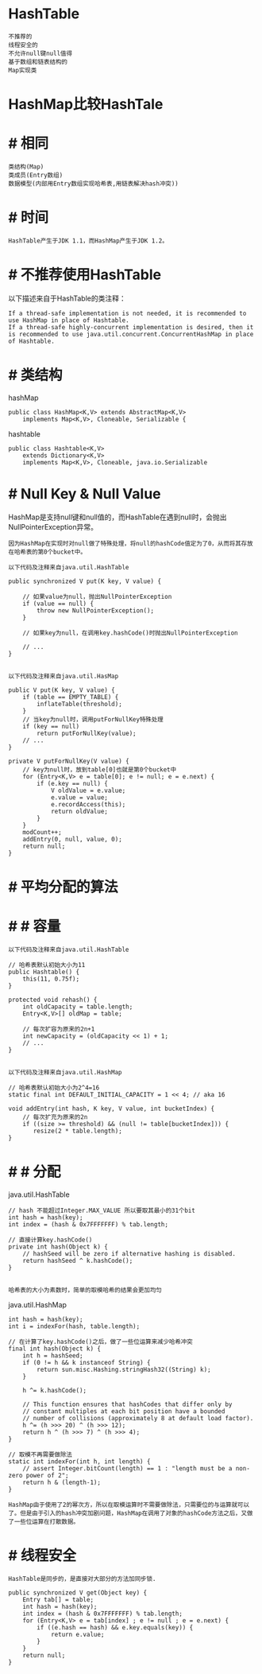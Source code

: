 
# HashTable

	不推荐的
	线程安全的
	不允许null键null值得
	基于数组和链表结构的
	Map实现类


# HashMap比较HashTale

# # 相同

	类结构(Map)
	类成员(Entry数组)
	数据模型(内部用Entry数组实现哈希表,用链表解决hash冲突))
	

# # 时间

	HashTable产生于JDK 1.1，而HashMap产生于JDK 1.2。

# # 不推荐使用HashTable

以下描述来自于HashTable的类注释：

	If a thread-safe implementation is not needed, it is recommended to use HashMap in place of Hashtable. 
	If a thread-safe highly-concurrent implementation is desired, then it is recommended to use java.util.concurrent.ConcurrentHashMap in place of Hashtable.

# # 类结构

hashMap

```
public class HashMap<K,V> extends AbstractMap<K,V>
    implements Map<K,V>, Cloneable, Serializable {
```

hashtable
```
public class Hashtable<K,V>
    extends Dictionary<K,V>
    implements Map<K,V>, Cloneable, java.io.Serializable
```


# # Null Key & Null Value

HashMap是支持null键和null值的，而HashTable在遇到null时，会抛出NullPointerException异常。

	因为HashMap在实现时对null做了特殊处理，将null的hashCode值定为了0，从而将其存放在哈希表的第0个bucket中。


```
以下代码及注释来自java.util.HashTable
 
public synchronized V put(K key, V value) {
 
    // 如果value为null，抛出NullPointerException
    if (value == null) {
        throw new NullPointerException();
    }
 
    // 如果key为null，在调用key.hashCode()时抛出NullPointerException
 
    // ...
}
 

```

```
以下代码及注释来自java.util.HasMap
 
public V put(K key, V value) {
    if (table == EMPTY_TABLE) {
        inflateTable(threshold);
    }
    // 当key为null时，调用putForNullKey特殊处理
    if (key == null)
        return putForNullKey(value);
    // ...
}
 
private V putForNullKey(V value) {
    // key为null时，放到table[0]也就是第0个bucket中
    for (Entry<K,V> e = table[0]; e != null; e = e.next) {
        if (e.key == null) {
            V oldValue = e.value;
            e.value = value;
            e.recordAccess(this);
            return oldValue;
        }
    }
    modCount++;
    addEntry(0, null, value, 0);
    return null;
}
```

# # 平均分配的算法


# # # 容量

```
以下代码及注释来自java.util.HashTable
 
// 哈希表默认初始大小为11
public Hashtable() {
    this(11, 0.75f);
}
 
protected void rehash() {
    int oldCapacity = table.length;
    Entry<K,V>[] oldMap = table;
 
    // 每次扩容为原来的2n+1
    int newCapacity = (oldCapacity << 1) + 1;
    // ...
}
 
 
以下代码及注释来自java.util.HashMap
 
// 哈希表默认初始大小为2^4=16
static final int DEFAULT_INITIAL_CAPACITY = 1 << 4; // aka 16
 
void addEntry(int hash, K key, V value, int bucketIndex) {
    // 每次扩充为原来的2n 
    if ((size >= threshold) && (null != table[bucketIndex])) {
       resize(2 * table.length);
}
```

# # # 分配

java.util.HashTable
```
// hash 不能超过Integer.MAX_VALUE 所以要取其最小的31个bit
int hash = hash(key);
int index = (hash & 0x7FFFFFFF) % tab.length;
 
// 直接计算key.hashCode()
private int hash(Object k) {
    // hashSeed will be zero if alternative hashing is disabled.
    return hashSeed ^ k.hashCode();
}
 
```
	哈希表的大小为素数时，简单的取模哈希的结果会更加均匀


java.util.HashMap
```
int hash = hash(key);
int i = indexFor(hash, table.length);
 
// 在计算了key.hashCode()之后，做了一些位运算来减少哈希冲突
final int hash(Object k) {
    int h = hashSeed;
    if (0 != h && k instanceof String) {
        return sun.misc.Hashing.stringHash32((String) k);
    }
 
    h ^= k.hashCode();
 
    // This function ensures that hashCodes that differ only by
    // constant multiples at each bit position have a bounded
    // number of collisions (approximately 8 at default load factor).
    h ^= (h >>> 20) ^ (h >>> 12);
    return h ^ (h >>> 7) ^ (h >>> 4);
}
 
// 取模不再需要做除法
static int indexFor(int h, int length) {
    // assert Integer.bitCount(length) == 1 : "length must be a non-zero power of 2";
    return h & (length-1);
}
```
	HashMap由于使用了2的幂次方，所以在取模运算时不需要做除法，只需要位的与运算就可以了。但是由于引入的hash冲突加剧问题，HashMap在调用了对象的hashCode方法之后，又做了一些位运算在打散数据。



# #  线程安全

	HashTable是同步的，是直接对大部分的方法加同步锁.
	
```
public synchronized V get(Object key) {
    Entry tab[] = table;
    int hash = hash(key);
    int index = (hash & 0x7FFFFFFF) % tab.length;
    for (Entry<K,V> e = tab[index] ; e != null ; e = e.next) {
        if ((e.hash == hash) && e.key.equals(key)) {
            return e.value;
        }
    }
    return null;
}
```